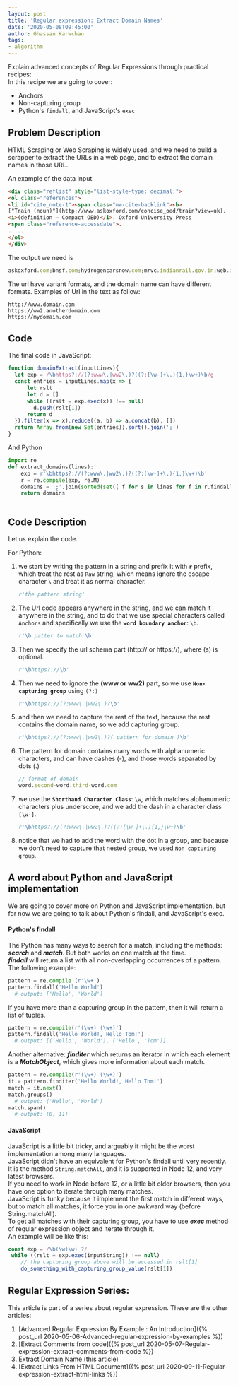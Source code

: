 ```yaml
---
layout: post
title: 'Regular expression: Extract Domain Names'
date: '2020-05-08T09:45:00'
author: Ghassan Karwchan
tags:
- algorithm
---
```



Explain advanced concepts of Regular Expressions through practical recipes:  
In this recipe we are going to cover:

* Anchors
* Non-capturing group
* Python's `findall`, and JavaScript's `exec`

<!--more-->

## Problem Description

HTML Scraping or Web Scraping is widely used, and we need to build a scrapper to extract the URLs in a web page, and to extract the domain names in those URL.  

An example of the data input

```html
<div class="reflist" style="list-style-type: decimal;">
<ol class="references">
<li id="cite_note-1"><span class="mw-cite-backlink"><b> 
["Train (noun)"](http://www.askoxford.com/concise_oed/train?view=uk). 
<i>(definition – Compact OED)</i>. Oxford University Press
<span class="reference-accessdate">. 
.....
</ol>
</div>
```
The output we need is

```JavaScript
askoxford.com;bnsf.com;hydrogencarsnow.com;mrvc.indianrail.gov.in;web.archive.org
```

The url have variant formats, and the domain name can have different formats. Examples of Url in the text as follow:

```code
http://www.domain.com
https://ww2.anotherdomain.com
https://mydomain.com
```


## Code

The final code in JavaScript:

```javascript
function domainExtract(inputLines){
  let exp = /\bhttps?://(?:www\.|ww2\.)?((?:[\w-]+\.){1,}\w+)\b/g
  const entries = inputLines.map(x => {
      let rslt
      let d = []
      while ((rslt = exp.exec(x)) !== null)
        d.push(rslt[1])
      return d
  }).filter(x => x).reduce((a, b) => a.concat(b), [])
  return Array.from(new Set(entries)).sort().join(';')
}
```

And Python

```python
import re
def extract_domains(lines):
    exp = r'\bhttps?://(?:www\.|ww2\.)?((?:[\w-]+\.){1,}\w+)\b'
    r = re.compile(exp, re.M)
    domains = ';'.join(sorted(set([ f for s in lines for f in r.findall(s) ])))
    return domains
    
```

## Code Description

Let us explain the code.  
  
For Python:  


1. we start by writing the pattern in a string and prefix it with **`r`** prefix, which treat the rest as `Raw` string, which means ignore the escape character **`\`** and treat it as normal character.
    ```python
    r'the pattern string'
    ```
2. The Url code appears anywhere in the string, and we can match it anywhere in the string, and to do that we use special characters called `Anchors` and specifically we use the **`word boundary anchor`**: `\b`.
    ```python
    r'\b patter to match \b'
    ```
3. Then we specify the url schema part (http:// or https://), where (s) is optional.
    ```python
    r'\bhttps?://\b'
    ```
4. Then we need to ignore the **(www or ww2)** part, so we use **`Non-capturing group`** using `(?:)`
    ```python
    r'\bhttps?://(?:www\.|ww2\.)?\b'
    ```
5. and then we need to capture the rest of the text, because the rest contains the domain name, so we add capturing group.  
    ```python
    r'\bhttps?://(?:www\.|ww2\.)?( pattern for domain )\b'
    ```
6. The pattern for domain contains many words with alphanumeric characters, and can have dashes (-), and those words separated by dots (.)
    ```javascript
    // format of domain
    word.second-word.third-word.com
    ```
7. we use the **`Shorthand Character Class`**: `\w`, which matches alphanumeric characters plus underscore, and we add the dash in a character class `[\w-]`.  
    ```python
    r'\bhttps?://(?:www\.|ww2\.)?((?:[\w-]+\.){1,}\w+)\b'
    ```
8. notice that we had to add the word with the dot in a group, and because we don't need to capture that nested group, we used `Non capturing group`.

## A word about Python and JavaScript implementation

We are going to cover more on Python and JavaScript implementation, but for now we are going to talk about Python's findall, and JavaScript's exec.  

#### Python's findall

The Python has many ways to search for a match, including the methods: __*search*__ and __*match*__. But both works on one match at the time.  
*__findall__* will return a list with all non-overlapping occurrences of a pattern.  
The following example:

```python
pattern = re.compile (r'\w+')
pattern.findall('Hello World')
  # output: ['Hello', 'World']
```

If you have more than a capturing group in the pattern, then it will return a list of tuples.

```python
pattern = re.compile(r'(\w+) (\w+)')
pattern.findall('Hello World!, Hello Tom!')
  # output: [('Hello', 'World'), ('Hello', 'Tom')]
```

Another alternative: *__finditer__* which returns an iterator in which each element is a *__MatchObject__*, which gives more information about each match.

```python
pattern = re.compile(r'(\w+) (\w+)')
it = pattern.finditer('Hello World!, Hello Tom!')
match = it.next()
match.groups()
  # output: ('Hello', 'World')
match.span()
  # output: (0, 11)
```

#### JavaScript

JavaScript is a little bit tricky, and arguably it might be the worst implementation among many languages.  
JavaScript didn't have an equivalent for Python's findall until very recently. It is the method `String.matchAll`, and it is supported in Node 12, and very latest browsers.  
If you need to work in Node before 12, or a little bit older browsers, then you have one option to iterate through many matches.  
JavaScript is funky because it implement the first match in different ways, but to match all matches, it force you in one awkward way (before String.matchAll).  
To get all matches with their capturing group, you have to use *__exec__* method of regular expression object and iterate through it.  
An example will be like this: 

```javascript
const exp = /\b(\w)\w+ ?/
 while ((rslt = exp.exec(inputString)) !== null)
    // the capturing group above will be accessed in rslt[1]
    do_something_with_capturing_group_value(rslt[1])
```


## Regular Expression Series:

This article is part of a series about regular expression. These are the other articles:  

1. [Advanced Regular Expression By Example : An Introduction]({% post_url 2020-05-06-Advanced-regular-expression-by-examples %})
1. [Extract Comments from code]({% post_url 2020-05-07-Regular-expression-extract-comments-from-code %})
3. Extract Domain Name (this article)
4. [Extract Links From HTML Document]({% post_url 2020-09-11-Regular-expression-extract-html-links %})